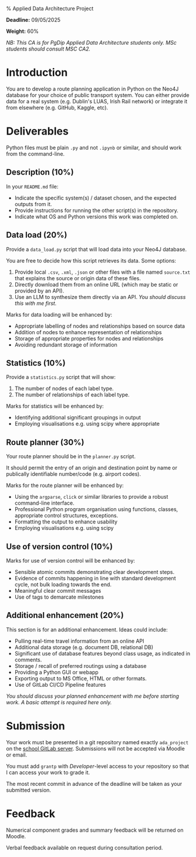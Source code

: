 % Applied Data Architecture Project

**Deadline:** 09/05/2025

**Weight:** 60%

*NB: This CA is for PgDip Applied Data Architecture students only. MSc students should consult MSC CA2.*


# Introduction

You are to develop a route planning application in Python on the Neo4J database for your choice of public transport system.
You can either provide data for a real system (e.g. Dublin's LUAS, Irish Rail network) or integrate it from elsewhere (e.g. GitHub, Kaggle, etc).


# Deliverables

Python files must be plain `.py` and not `.ipynb` or similar, and should work from the command-line.


## Description (10%)

In your `README.md` file:

- Indicate the specific system(s) / dataset chosen, and the expected outputs from it.
- Provide instructions for running the other script(s) in the repository.
- Indicate what OS and Python versions this work was completed on.


## Data load (20%)

Provide a `data_load.py` script that will load data into your Neo4J database.

You are free to decide how this script retrieves its data. 
Some options:

1. Provide local `.csv`, `.xml`, `.json` or other files with a file named `source.txt` that explains the source or origin data of these files.
2. Directly download them from an online URL (which may be static or provided by an API).
3. Use an LLM to synthesize them directly via an API. *You should discuss this with me first.*

Marks for data loading will be enhanced by:

- Appropriate labelling of nodes and relationships based on source data
- Addition of nodes to enhance representation of relationships
- Storage of appropriate properties for nodes and relationships
- Avoiding redundant storage of information


## Statistics (10%)

Provide a `statistics.py` script that will show:

1. The number of nodes of each label type.
2. The number of relationships of each label type.

Marks for statistics will be enhanced by:

- Identifying additional significant groupings in output
- Employing visualisations e.g. using scipy where appropriate


## Route planner (30%)

Your route planner should be in the `planner.py` script.

It should permit the entry of an origin and destination point by name or publically identifiable number/code (e.g. airport codes).

Marks for the route planner will be enhanced by:

- Using the `argparse`, `click` or similar libraries to provide a robust command-line interface.
- Professional Python program organisation using functions, classes, appropriate control structures, exceptions.
- Formatting the output to enhance usability
- Employing visualisations e.g. using scipy


## Use of version control (10%)

Marks for use of version control will be enhanced by:

- Sensible atomic commits demonstrating clear development steps.
- Evidence of commits happening in line with standard development cycle, not bulk loading towards the end.
- Meaningful clear commit messages
- Use of tags to demarcate milestones


## Additional enhancement (20%)

This section is for an additional enhancement.
Ideas could include:

- Pulling real-time travel information from an online API
- Additional data storage (e.g. document DB, relational DB)
- Significant use of database features beyond class usage, as indicated in comments.
- Storage / recall of preferred routings using a database
- Providing a Python GUI or webapp
- Exporting output to MS Office, HTML or other formats.
- Use of GitLab CI/CD Pipeline features

*You should discuss your planned enhancement with me before starting work. A basic attempt is required here only.*



# Submission

Your work must be presented in a git repository named exactly `ada_project` on the [school GitLab server](https://gitlab.comp.dkit.ie/).
Submissions will not be accepted via Moodle or email.

You must add `grantp` with *Developer*-level access to your repository so that I can access your work to grade it. 

The most recent commit in advance of the deadline will be taken as your submitted version.


# Feedback

Numerical component grades and summary feedback will be returned on Moodle.

Verbal feedback available on request during consultation period.
